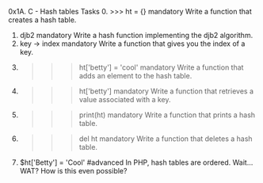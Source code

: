 0x1A. C - Hash tables
Tasks
0. >>> ht = {}
mandatory
Write a function that creates a hash table.
1. djb2
mandatory
Write a hash function implementing the djb2 algorithm.
2. key -> index
mandatory
Write a function that gives you the index of a key.
3. >>> ht['betty'] = 'cool'
mandatory
Write a function that adds an element to the hash table.
4. >>> ht['betty']
mandatory
Write a function that retrieves a value associated with a key.
5. >>> print(ht)
mandatory
Write a function that prints a hash table.
6. >>> del ht
mandatory
Write a function that deletes a hash table.
7. $ht['Betty'] = 'Cool'
#advanced
In PHP, hash tables are ordered. Wait… WAT? How is this even possible?
